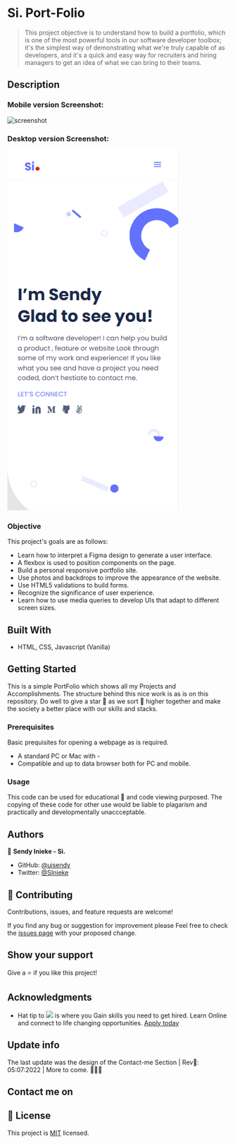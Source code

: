 # Si. Port-Folio

> This project objective is to understand how to build a portfolio, which is one of the most powerful tools in our software developer toolbox; it's the simplest way of demonstrating what we're truly capable of as developers, and it's a quick and easy way for recruiters and hiring managers to get an idea of what we can bring to their teams.

## Description

### Mobile version Screenshot:

![screenshot](./image/Screenshot1.png/)

### Desktop version Screenshot:

![screenshot](./images/Mobile.PNG)

### Objective

This project's goals are as follows:

- Learn how to interpret a Figma design to generate a user interface.
- A flexbox is used to position components on the page.
- Build a personal responsive portfolio site.
- Use photos and backdrops to improve the appearance of the website.
- Use HTML5 validations to build forms.
- Recognize the significance of user experience.
- Learn how to use media queries to develop UIs that adapt to different screen sizes.

## Built With

- HTML, CSS, Javascript (Vanilla)

## Getting Started

This is a simple PortFolio which shows all my Projects and Accomplishments. The structure behind this nice work is as is on this repository. Do well to give a star 🌟 as we sort 🚀 higher together and make the society a better place with our skills and stacks.

### Prerequisites

Basic prequisites for opening a webpage as is required.

- A standard PC or Mac with -
- Compatible and up to data browser both for PC and mobile.

### Usage

This code can be used for educational 📘 and code viewing purposed. The copying of these code for other use would be liable to plagarism and practically and developmentally unaccceptable.

## Authors

👤 **Sendy Inieke - Si.**

- GitHub: [@uisendy](https://github.com/uisendy)
- Twitter: [@SInieke](https://twitter.com/SInieke)

## 🤝 Contributing

Contributions, issues, and feature requests are welcome!

If you find any bug or suggestion for improvement please Feel free to check the [issues page](../../issues/) with your proposed change.

## Show your support

Give a ⭐️ if you like this project!

## Acknowledgments

- Hat tip to ![](https://img.shields.io/badge/Microverse-blueviolet) is where you Gain skills you need to get hired. Learn Online and connect to life changing opportunities. [Apply today](https://www.microverse.org/?grsf=uv064g)

## Update info

The last update was the design of the Contact-me Section | Rev📅: 05:07:2022 | More to come. 🚀🚀🚀

## Contact me on

## 📝 License

This project is [MIT](./MIT.md) licensed.
